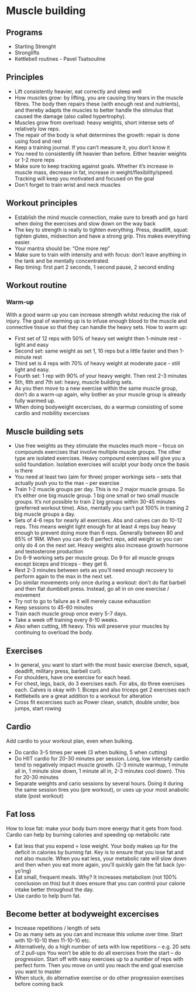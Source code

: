 # Muscle building 

## Programs
- Starting Strenght
- Stronglifts
- Kettlebell routines - Pavel Tsatsouline

## Principles
- Lift consistently heavier, eat correctly and sleep well 
- How muscles grow: by lifting, you are causing tiny tears in the muscle fibres. The body then repairs these (with enough rest and nutrients), and thereby adapts the muscles to better handle the stimulus that caused the damage (also called hypertrophy).
- Muscles grow from overload: heavy weights, short intense sets of relatively low reps. 
- The repair of the body is what determines the growth: repair is done using food and rest 
- Keep a training journal. If you can’t measure it, you don’t know it 
- You need to consistently lift heavier than before. Either heavier weights or 1-2 more reps  
- Make sure to keep tracking against goals. Whether it’s increase in muscle mass, decrease in fat, increase in weight/flexibility/speed. Tracking will keep you motivated and focused on the goal 
- Don't forget to train wrist and neck muscles

## Workout principles 
- Establish the mind muscle connection, make sure to breath and go hard when doing the exercises and slow down on the way back
- The key to strength is really to tighten everything. Press, deadlift, squat: tighten glutes, midsection and have a strong grip. This makes everything easier. 
- Your mantra should be: “One more rep”
- Make sure to train with intensity and with focus: don’t leave anything in the tank and be mentally concentrated. 
- Rep timing: first part 2 seconds, 1 second pause, 2 second ending

## Workout routine 
### Warm-up 
With a good warm up you can increase strength whilst reducing the risk of injury. The goal of warming up is to infuse enough blood to the muscle and connective tissue so that they can handle the heavy sets.  How to warm up:
- First set of 12 reps with 50% of heavy set weight then 1-minute rest - light and easy 
- Second set: same weight as set 1, 10 reps but a little faster and then 1-minute rest
- Third set is 4 reps with 70% of heavy weight at moderate pace - still light and easy. 
- Fourth set: 1 rep with 90% of your heavy weight. Then rest 2-3 minutes 
- 5th, 6th and 7th set: heavy, muscle building sets. 
- As you then move to a new exercise within the same muscle group, don’t do a warm-up again, why bother as your muscle group is already fully warmed up. 
- When doing bodyweight excercises, do a warmup consisting of some cardio and mobilitiy excercises 

## Muscle building sets
- Use free weights as they stimulate the muscles much more – focus on compounds exercises that involve multiple muscle groups. The other type are isolated exercises. Heavy compound exercises will give you a solid foundation. Isolation exercises will sculpt your body once the basis is there 
- You need at least two (aim for three) proper workings sets – sets that actually push you to the max – per exercise
- Train 1-2 muscle groups per day. This is no 2 major muscle groups. So it’s either one big muscle group. 1 big one small or two small muscle groups. It’s not possible to train 2 big groups within 30-45 minutes (preferred workout time). Also, mentally you can’t put 100% in training 2 big muscle groups a day. 
- Sets of 4-6 reps for nearly all exercises. Abs and calves can do 10-12 reps. This means weight light enough for at least 4 reps buy heavy enough to prevent doing more than 6 reps. Generally between 80 and 85% of 1RM. When you can do 6 perfect reps, add weight so you can only do 4 on the next set. Heavy weights also increase growth hormone and testosterone production
- Do 6-9 working sets per muscle group. Do 9 for all muscle groups except biceps and triceps - they get 6. 
- Rest 2-3 minutes between sets as you’ll need enough recovery to perform again to the max in the next set. 
- Do similar movements only once during a workout: don’t do flat barbell and then flat dumbbell press. Instead, go all in on one exercise / movement 
- Try not to go to failure as it will merely cause exhaustion 
- Keep sessions to 45-60 minutes
- Train each muscle group once every 5-7 days. 
- Take a week off training every 8-10 weeks. 
- Also when cutting, lift heavy. This will preserve your muscles by continuing to overload the body.

## Exercises
- In general, you want to start with the most basic exercise (bench, squat, deadlift, military press, barbell curl). 
- For shoulders, have one exercise for each head. 
- For chest, legs, back, do 3 exercises each. For abs, do three exercises each. Calves is okay with 1. Biceps and also triceps get 2 exercises each 
- Kettlebells are a great addition to a workout for alteration
- Cross fit excercises such as Power clean, snatch, double under, box jumps, start rowing

## Cardio
Add cardio to your workout plan, even when bulking. 
- Do cardio 3-5 times per week (3 when bulking, 5 when cutting)
- Do HIIT cardio for 20-30 minutes per session. Long, low intensity cardio tend to negatively impact muscle growth. (2-3 minute warmup, 1 minute all in, 1 minute slow down, 1 minute all in, 2-3 minutes cool down). This for 20-30 minutes 
- Separate weights and cario sessions by several hours. Doing it during the same session tires you (pre workout), or uses up your most anabolic state (post workout)

## Fat loss
How to lose fat: make your body burn more energy that it gets from food. Cardio can help by burning calories and speeding op metabolic rate 
- Eat less that you expend = lose weight. Your body makes up for the deficit in calories by burning fat. Key is to ensure that you lose fat and not also muscle. When you eat less, your metabolic rate will slow down and then when you eat more again, you’ll quickly gain the fat back (yo-yo’ing)
- Eat small, frequent meals. Why? It increases metabolism (not 100% conclusion on this) but it does ensure that you can control your calorie intake better throughout the day. 
- Use cardio to help burn fat. 

## Become better at bodyweight excercises
- Increase repetitions / length of sets 
- Do as many sets as you can and increase this volume over time. Start with 10-10-10 then 11-10-10 etc. 
- Alternatively, do a high number of sets with low repetitions – e.g. 20 sets of 2 pull-ups 
You won’t be able to do all exercises from the start – do progression. Start off with easy exercises up to a number of reps with perfect form. Then you move on until you reach the end goal exercise you want to master 
- When stuck, do alternative exercise or do other progression exercises before coming back 

